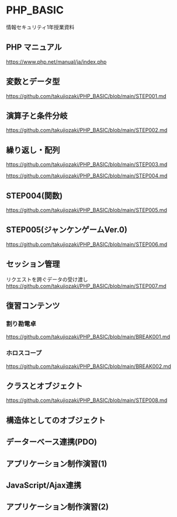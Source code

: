 # PHP_BASIC
情報セキュリティ1年授業資料

## PHP マニュアル
https://www.php.net/manual/ja/index.php

## 変数とデータ型
https://github.com/takujiozaki/PHP_BASIC/blob/main/STEP001.md

## 演算子と条件分岐
https://github.com/takujiozaki/PHP_BASIC/blob/main/STEP002.md


## 繰り返し・配列
https://github.com/takujiozaki/PHP_BASIC/blob/main/STEP003.md

https://github.com/takujiozaki/PHP_BASIC/blob/main/STEP004.md

## STEP004(関数)
https://github.com/takujiozaki/PHP_BASIC/blob/main/STEP005.md

## STEP005(ジャンケンゲームVer.0)
https://github.com/takujiozaki/PHP_BASIC/blob/main/STEP006.md

## セッション管理
リクエストを跨ぐデータの受け渡し  
https://github.com/takujiozaki/PHP_BASIC/blob/main/STEP007.md

## 復習コンテンツ
### 割り勘電卓
https://github.com/takujiozaki/PHP_BASIC/blob/main/BREAK001.md  

### ホロスコープ
https://github.com/takujiozaki/PHP_BASIC/blob/main/BREAK002.md

## クラスとオブジェクト
https://github.com/takujiozaki/PHP_BASIC/blob/main/STEP008.md


## 構造体としてのオブジェクト

## データーべース連携(PDO)

## アプリケーション制作演習(1)

## JavaScript/Ajax連携

## アプリケーション制作演習(2)
